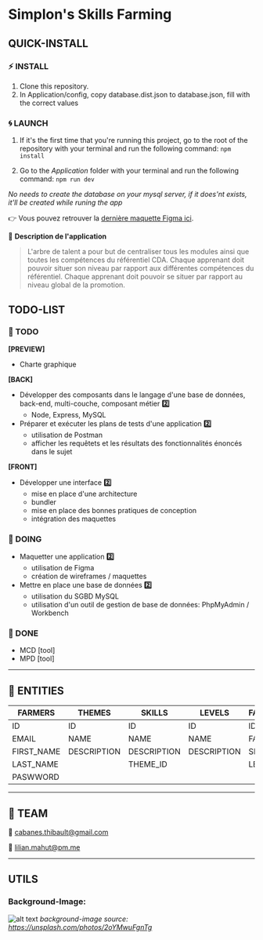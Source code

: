 # Simplon's Skills Farming

## QUICK-INSTALL

### :zap: INSTALL

1. Clone this repository.
2. In Application/config, copy database.dist.json to database.json, fill with the correct values

### :cyclone: LAUNCH

1. If it's the first time that you're running this project, go to the root of the repository with your terminal and run the following command:
        ```npm install```

2. Go to the *Application* folder with your terminal and run the following command:
        ```npm run dev```

*No needs to create the database on your mysql server, if it does'nt exists, it'll be created while runing the app*

:point_right: Vous pouvez retrouver la [dernière maquette Figma ici](https://www.figma.com/file/sxHkQE8ntzhyIBLPfE2IU5/skills-tree).

:mag_right: **Description de l'application**

> L'arbre de talent a pour but de centraliser tous les modules ainsi que toutes les compétences du référentiel CDA.
> Chaque apprenant doit pouvoir situer son niveau par rapport aux différentes compétences du référentiel.
> Chaque apprenant doit pouvoir se situer par rapport au niveau global de la promotion.

## TODO-LIST

### :closed_book: TODO

**[PREVIEW]**

- Charte graphique

**[BACK]**

- Développer des composants dans le langage d'une base de données, back-end, multi-couche, composant métier **:two:**
  - Node, Express, MySQL
- Préparer et exécuter les plans de tests d'une application **:two:**
  - utilisation de Postman
  - afficher les requêtets et les résultats des fonctionnalités énoncés dans le sujet

**[FRONT]**

- Développer une interface **:two:**
  - mise en place d'une architecture
  - bundler
  - mise en place des bonnes pratiques de conception
  - intégration des maquettes

### :orange_book: DOING

- Maquetter une application **:two:**
  - utilisation de Figma
  - création de wireframes / maquettes
- Mettre en place une base de données **:two:**
  - utilisation du SGBD MySQL
  - utilisation d'un outil de gestion de base de données: PhpMyAdmin / Workbench

### :green_book: DONE

- MCD [tool]
- MPD [tool]

---

## :scroll: ENTITIES

| FARMERS    | THEMES      | SKILLS      | LEVELS      | FARMERS_SKILLS_LEVELS | FARMERS_SKILLS_TIPS |
| ---------- | ----------- | ----------- | ----------- | --------------------- | ------------------- |
| ID         | ID          | ID          | ID          | ID                    | ID                  |
| EMAIL      | NAME        | NAME        | NAME        | FARMER_ID             | FARMER_ID           |
| FIRST_NAME | DESCRIPTION | DESCRIPTION | DESCRIPTION | SKILL_ID              | SKILL_ID            |
| LAST_NAME  |             | THEME_ID    |             | LEVEL_ID              | TIP_NAME            |
| PASWWORD   |             |             |             |                       | TIP_CONTENT         |

---

## :star2: TEAM

:email: cabanes.thibault@gmail.com

:email: lilian.mahut@pm.me

---

## UTILS

### Background-Image:

![alt text](./Application/assets/images/background.jpg)
*background-image source: https://unsplash.com/photos/2oYMwuFgnTg*